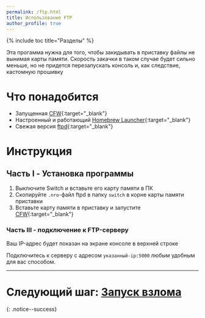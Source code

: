 ```yaml
---
permalink: /ftp.html
title: Использование FTP
author_profile: true
---
```

{% include toc title="Разделы" %}

Эта прогамма нужна для того, чтобы закидывать в приставку файлы не вынимая карты памяти. Скорость закачки в таком случае будет сильно меньше, но не придется перезапускать консоль и, как следствие, кастомную прошивку

# Что понадобится

* Запущенная [CFW](launch-cfw){:target="_blank"}
* Настроенный и работающий [Homebrew Launcher](launch-hbl){:target="_blank"}
* Свежая версия [ftpd](https://github.com/WinterMute/ftpd/releases/latest){:target="_blank"}

# Инструкция

## Часть I - Установка программы 

1. Выключите Switch и вставьте его карту памяти в ПК 
1. Скопируйте `.nro`-файл ftpd в папку `switch` в корне карты памяти приставки
1. Вставьте карту памяти в приставку и запустите [CFW](launch-cfw){:target="_blank"} 

### Часть III - подключение к FTP-серверу 

Ваш IP-адрес будет показан на экране консоле в верхней строке

Подключитесь к серверу с адресом `указанный-ip:5000` любым удобным для вас способом. 

___

# Следующий шаг: [Запуск взлома](start-hen) 
{: .notice--success}